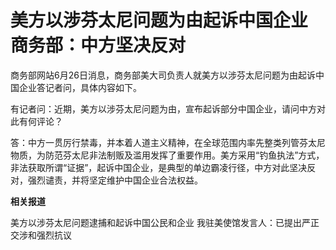

# 美方以涉芬太尼问题为由起诉中国企业 商务部：中方坚决反对

商务部网站6月26日消息，商务部美大司负责人就美方以涉芬太尼问题为由起诉中国企业答记者问，具体内容如下。

有记者问：近期，美方以涉芬太尼问题为由，宣布起诉部分中国企业，请问中方对此有何评论？

答：中方一贯厉行禁毒，并本着人道主义精神，在全球范围内率先整类列管芬太尼物质，为防范芬太尼非法制贩及滥用发挥了重要作用。美方采用“钓鱼执法”方式，非法获取所谓“证据”，起诉中国企业，是典型的单边霸凌行径，中方对此坚决反对，强烈谴责，并将坚定维护中国企业合法权益。

**相关报道**

美方以涉芬太尼问题逮捕和起诉中国公民和企业 我驻美使馆发言人：已提出严正交涉和强烈抗议

